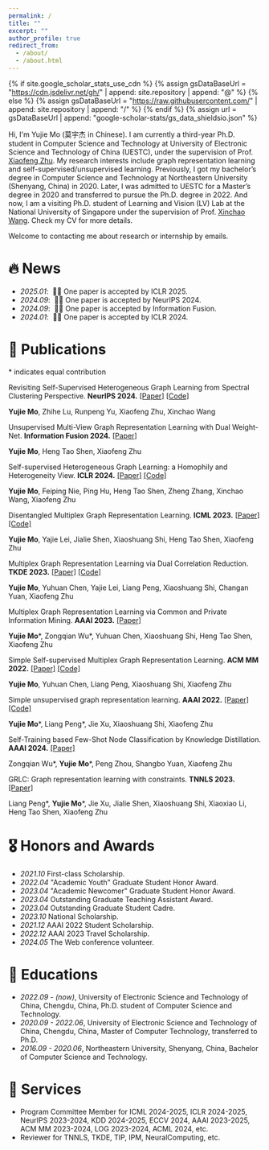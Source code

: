 ```yaml
---
permalink: /
title: ""
excerpt: ""
author_profile: true
redirect_from: 
  - /about/
  - /about.html
---
```


{% if site.google_scholar_stats_use_cdn %}
{% assign gsDataBaseUrl = "https://cdn.jsdelivr.net/gh/" | append: site.repository | append: "@" %}
{% else %}
{% assign gsDataBaseUrl = "https://raw.githubusercontent.com/" | append: site.repository | append: "/" %}
{% endif %}
{% assign url = gsDataBaseUrl | append: "google-scholar-stats/gs_data_shieldsio.json" %}

<span class='anchor' id='about-me'></span>

Hi, I'm Yujie Mo (莫宇杰 in Chinese). I am currently a third-year Ph.D. student in Computer Science and Technology at University of Electronic Science and Technology of China (UESTC), under the supervision of Prof. [Xiaofeng Zhu](https://scholar.google.com/citations?user=-bk1CrcAAAAJ&hl=zh-CN&oi=ao). My research interests include graph representation learning and self-supervised/unsupervised learning. 
Previously, I got my bachelor’s degree in Computer Science and Technology at Northeastern University (Shenyang, China) in 2020. Later, I was admitted to UESTC for a Master’s degree in 2020 and transferred to pursue the Ph.D. degree in 2022. And now, I am a visiting Ph.D. student of Learning and Vision (LV) Lab at the National University of Singapore under the supervision of Prof. [Xinchao Wang](https://scholar.google.com/citations?user=w69Buq0AAAAJ&hl=zh-CN&oi=ao). Check my CV for more details.

Welcome to contacting me about research or internship by emails.


# 🔥 News
- *2025.01*: &nbsp;🎉🎉 One paper is accepted by ICLR 2025. 
- *2024.09*: &nbsp;🎉🎉 One paper is accepted by NeurIPS 2024. 
- *2024.09*: &nbsp;🎉🎉 One paper is accepted by Information Fusion. 
- *2024.01*: &nbsp;🎉🎉 One paper is accepted by ICLR 2024. 

# 📝 Publications 

<!-- <div class='paper-box'><div class='paper-box-image'><div><div class="badge">CVPR 2016</div><img src='images/500x300.png' alt="sym" width="100%"></div></div>
<div class='paper-box-text' markdown="1">-->
\* indicates equal contribution

Revisiting Self-Supervised Heterogeneous Graph Learning from Spectral Clustering Perspective. **NeurIPS 2024.** [[Paper]](https://openreview.net/pdf?id=I6tRENM5Ya) [[Code]](https://github.com/YujieMo/SCHOOL)

**Yujie Mo**, Zhihe Lu, Runpeng Yu, Xiaofeng Zhu, Xinchao Wang

Unsupervised Multi-View Graph Representation Learning with Dual Weight-Net. **Information Fusion 2024.** [[Paper]](https://www.sciencedirect.com/science/article/abs/pii/S1566253524004470)

**Yujie Mo**, Heng Tao Shen, Xiaofeng Zhu

Self-supervised Heterogeneous Graph Learning: a Homophily and Heterogeneity View. **ICLR 2024.** [[Paper]](https://openreview.net/pdf?id=3FJOKjooIj) [[Code]](https://github.com/YujieMo/HERO)

**Yujie Mo**, Feiping Nie, Ping Hu, Heng Tao Shen, Zheng Zhang, Xinchao Wang, Xiaofeng Zhu

Disentangled Multiplex Graph Representation Learning. **ICML 2023.** [[Paper]](https://openreview.net/pdf?id=lYZOjMvxws) [[Code]](https://github.com/YujieMo/DMG)

**Yujie Mo**, Yajie Lei, Jialie Shen, Xiaoshuang Shi, Heng Tao Shen, Xiaofeng Zhu

Multiplex Graph Representation Learning via Dual Correlation Reduction. **TKDE 2023.** [[Paper]](https://ieeexplore.ieee.org/stamp/stamp.jsp?tp=&arnumber=10109130) [[Code]](https://github.com/YujieMo/MGDCR)

**Yujie Mo**, Yuhuan Chen, Yajie Lei, Liang Peng, Xiaoshuang Shi, Changan Yuan, Xiaofeng Zhu

Multiplex Graph Representation Learning via Common and Private Information Mining. **AAAI 2023.** [[Paper]](https://ojs.aaai.org/index.php/AAAI/article/view/26105)

**Yujie Mo**\*, Zongqian Wu\*, Yuhuan Chen, Xiaoshuang Shi, Heng Tao Shen, Xiaofeng Zhu

Simple Self-supervised Multiplex Graph Representation Learning. **ACM MM 2022.** [[Paper]](https://dl.acm.org/doi/pdf/10.1145/3503161.3547949) [[Code]](https://github.com/YujieMo/SSMGRL)

**Yujie Mo**, Yuhuan Chen, Liang Peng, Xiaoshuang Shi, Xiaofeng Zhu

Simple unsupervised graph representation learning. **AAAI 2022.** [[Paper]](https://ojs.aaai.org/index.php/AAAI/article/view/20748) [[Code]](https://github.com/YujieMo/SUGRL)

**Yujie Mo**\*, Liang Peng\*, Jie Xu, Xiaoshuang Shi, Xiaofeng Zhu

Self-Training based Few-Shot Node Classification by Knowledge Distillation. **AAAI 2024.** [[Paper]](https://scholar.google.com/schhp?hl=zh-CN) 

Zongqian Wu\*, **Yujie Mo**\*, Peng Zhou, Shangbo Yuan, Xiaofeng Zhu

GRLC: Graph representation learning with constraints. **TNNLS 2023.** [[Paper]](https://ieeexplore.ieee.org/stamp/stamp.jsp?tp=&arnumber=10036344) 

Liang Peng\*, **Yujie Mo**\*, Jie Xu, Jialie Shen, Xiaoshuang Shi, Xiaoxiao Li, Heng Tao Shen, Xiaofeng Zhu


<!-- [Deep Residual Learning for Image Recognition](https://openaccess.thecvf.com/content_cvpr_2016/papers/He_Deep_Residual_Learning_CVPR_2016_paper.pdf)

**Kaiming He**, Xiangyu Zhang, Shaoqing Ren, Jian Sun

[**Project**](https://scholar.google.com/citations?view_op=view_citation&hl=zh-CN&user=DhtAFkwAAAAJ&citation_for_view=DhtAFkwAAAAJ:ALROH1vI_8AC) <strong><span class='show_paper_citations' data='DhtAFkwAAAAJ:ALROH1vI_8AC'></span></strong>
- Lorem ipsum dolor sit amet, consectetur adipiscing elit. Vivamus ornare aliquet ipsum, ac tempus justo dapibus sit amet. 
</div>
</div>

- [Lorem ipsum dolor sit amet, consectetur adipiscing elit. Vivamus ornare aliquet ipsum, ac tempus justo dapibus sit amet](https://github.com), A, B, C, **CVPR 2020**
这是一段被注释掉的文字 -->

# 🎖 Honors and Awards
- *2021.10* First-class Scholarship. 
- *2022.04* "Academic Youth" Graduate Student Honor Award.
- *2023.04* "Academic Newcomer" Graduate Student Honor Award.
- *2023.04* Outstanding Graduate Teaching Assistant Award.
- *2023.04* Outstanding Graduate Student Cadre.
- *2023.10* National Scholarship.
- *2021.12* AAAI 2022 Student Scholarship.
- *2022.12* AAAI 2023 Travel Scholarship.
- *2024.05* The Web conference volunteer.

# 📖 Educations
- *2022.09 - (now)*, University of Electronic Science and Technology of China, Chengdu, China, Ph.D. student of Computer Science and Technology.
- *2020.09 - 2022.06*, University of Electronic Science and Technology of China, Chengdu, China, Master of Computer Technology, transferred to Ph.D. 
- *2016.09 - 2020.06*, Northeastern University, Shenyang, China, Bachelor of Computer Science and Technology. 

# 💬 Services
- Program Committee Member for ICML 2024-2025, ICLR 2024-2025, NeurIPS 2023-2024, KDD 2024-2025, ECCV 2024, AAAI 2023-2025, ACM MM 2023-2024, LOG 2023-2024, ACML 2024, etc. 
- Reviewer for TNNLS, TKDE, TIP, IPM, NeuralComputing, etc.

